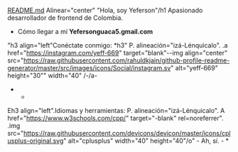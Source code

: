 [README.md](https://github.com/user-attachments/files/21779543/README.md)
Alinear="center" "Hola, soy Yeferson"/h1
Apasionado desarrollador de frontend de Colombia.

- Cómo llegar a mí **Yefersonguaca5.gmail.com**

"h3 align="left"Conéctate conmigo: *h3"
P. alineación="izá-Lénquicalo".
.a href="https://instagram.com/yeff-669" target="blank"--img align="center" src="https://raw.githubusercontent.com/rahuldkjain/github-profile-readme-generator/master/src/images/icons/Social/instagram.sv" alt="yeff-669" height="30"" width="40" /-/a-
- *

Eh3 align="left".Idiomas y herramientas:
P. alineación="izá-Lénquicalo". A href="https://www.w3schools.com/cpp/" target="-blank" rel=noreferrer". .img src="https://raw.githubusercontent.com/devicons/devicon/master/icons/cplusplus-original.svg" alt="cplusplus" width="40" height="40"/o" - Ah, sí. - *

